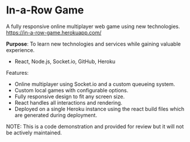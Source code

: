 # In-a-Row Game

A fully responsive online multiplayer web game using new technologies.<br/>
https://in-a-row-game.herokuapp.com/

<b>Purpose</b>: To learn new technologies and services while gaining valuable experience.<br/>
 - React, Node.js, Socket.io, GitHub, Heroku

Features: 
 - Online multiplayer using Socket.io and a custom queueing system.
 - Custom local games with configurable options.
 - Fully responsive design to fit any screen size.
 - React handles all interactions and rendering.
 - Deployed on a single Heroku instance using the react build files which are generated during deployment.

NOTE: This is a code demonstration and provided for review but it will not be actively maintained.
